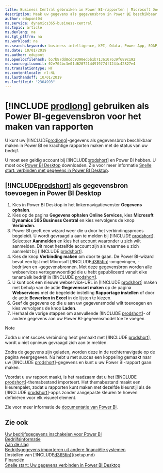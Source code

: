 ```yaml
---
title: Business Central gebruiken in Power BI-rapporten | Microsoft Docs
description: Maak uw gegevens als gegevensbron in Power BI beschikbaar en maak krachtige rapporten met de status van uw bedrijf.
author: edupont04
ms.service: dynamics365-business-central
ms.topic: article
ms.devlang: na
ms.tgt_pltfrm: na
ms.workload: na
ms.search.keywords: business intelligence, KPI, Odata, Power App, SOAP, analysis
ms.date: 10/01/2019
ms.author: edupont
ms.openlocfilehash: b57b87dd8cdc9390ed5b1b7136107639f689c192
ms.sourcegitcommit: 02e704bc3e01d62072144919774f1244c42827e4
ms.translationtype: HT
ms.contentlocale: nl-NL
ms.lasthandoff: 10/01/2019
ms.locfileid: "2304993"
---
```

# <a name="using-include-prodlongincludesprodlongmd-as-power-bi-data-source-for-building-reports"></a>[!INCLUDE [prodlong](includes/prodlong.md)] gebruiken als Power BI-gegevensbron voor het maken van rapporten

U kunt uw [!INCLUDE[prodlong](includes/prodlong.md)]-gegevens als gegevensbron beschikbaar maken in Power BI en krachtige rapporten maken met de status van uw bedrijf.  

U moet een geldig account bij [!INCLUDE[prodshort](includes/prodshort.md)] en Power BI hebben. U moet ook [Power BI Desktop](https://powerbi.microsoft.com/en-us/desktop/) downloaden. Zie voor meer informatie [Snelle start: verbinden met gegevens in Power BI Desktop](/power-bi/desktop-quickstart-connect-to-data).  

## <a name="to-add-includeprodshortincludesprodshortmd-as-a-data-source-in-power-bi-desktop"></a>[!INCLUDE[prodshort](includes/prodshort.md)] als gegevensbron toevoegen in Power BI Desktop

1. Kies in Power BI Desktop in het linkernavigatievenster **Gegevens ophalen**.
2. Kies op de pagina **Gegevens ophalen** **Online Services**, kies **Microsoft Dynamics 365 Business Central** en kies vervolgens de knop **Verbinden**.
3. Power BI geeft een wizard weer die u door het verbindingsproces begeleidt. U wordt gevraagd u aan te melden bij [!INCLUDE [prodshort](includes/prodshort.md)]. Selecteer **Aanmelden** en kies het account waaronder u zich wilt aanmelden. Dit moet hetzelfde account zijn als waarmee u zich aanmeldt bij [!INCLUDE [prodshort](includes/prodshort.md)].
4. Kies de knop **Verbinding maken** om door te gaan. De Power BI-wizard bevat een lijst met Microsoft [!INCLUDE[d365fin](includes/d365fin_md.md)]-omgevingen, -bedrijven en -gegevensbronnen. Met deze gegevensbron worden alle webservices vertegenwoordigd die u hebt gepubliceerd vanuit elke tenant/elk bedrijf in [!INCLUDE [prodshort](includes/prodshort.md)].
5. U kunt ook een nieuwe webservice-URL in [!INCLUDE [prodshort](includes/prodshort.md)] maken met behulp van de actie **Gegevensset maken** op de pagina **Webservices** met de begeleide instelling **Rapportage instellen** of door de actie **Bewerken in Excel** in de lijsten te kiezen.
6. Geef de gegevens op die u aan uw gegevensmodel wilt toevoegen en kies vervolgens de knop **Laden**.
7. Herhaal de vorige stappen om aanvullende [!INCLUDE [prodshort](includes/prodshort.md)]- of andere gegevens aan uw Power BI-gegevensmodel toe te voegen.

> [!NOTE]  
> Zodra u met succes verbinding hebt gemaakt met [!INCLUDE [prodshort](includes/prodshort.md)], wordt u niet opnieuw gevraagd zich aan te melden.

Zodra de gegevens zijn geladen, worden deze in de rechternavigatie op de pagina weergegeven. Nu hebt u met succes een koppeling gemaakt naar uw [!INCLUDE [prodshort](includes/prodshort.md)]-gegevens en kunt u uw Power BI-rapport gaan maken.  

Voordat u uw rapport maakt, is het raadzaam dat u het [!INCLUDE [prodshort](includes/prodshort.md)]-themabestand importeert.  Het themabestand maakt een kleurenpalet, zodat u rapporten kunt maken met dezelfde kleurstijl als de [!INCLUDE [prodshort](includes/prodshort.md)]-apps zonder aangepaste kleuren te hoeven definiëren voor elk visueel element.

Zie voor meer informatie de [documentatie van Power BI](/power-bi/consumer/power-bi-consumer-landing/).

## <a name="see-also"></a>Zie ook

[Uw bedrijfsgegevens inschakelen voor Power BI](admin-powerbi.md)  
[Bedrijfsinformatie](bi.md)  
[Aan de slag](product-get-started.md)  
[Bedrijfsgegevens importeren uit andere financiële systemen](across-import-data-configuration-packages.md)  
[Instellen van [!INCLUDE[d365fin](includes/d365fin_md.md)]](setup.md)  
[Financiën](finance.md)  
[Snelle start: Uw gegevens verbinden in Power BI Desktop](/power-bi/desktop-quickstart-connect-to-data)  
